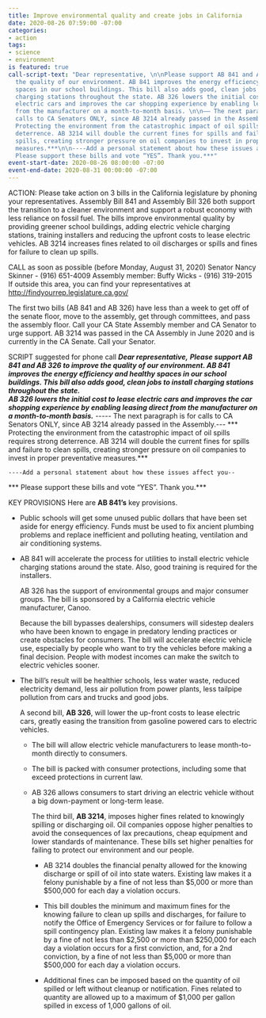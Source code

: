 ```yaml
---
title: Improve environmental quality and create jobs in California
date: 2020-08-26 07:59:00 -07:00
categories:
- action
tags:
- science
- environment
is featured: true
call-script-text: "Dear representative, \n\nPlease support AB 841 and AB 326 to improve
  the quality of our environment. AB 841 improves the energy efficiency and healthy
  spaces in our school buildings. This bill also adds good, clean jobs to install
  charging stations throughout the state. AB 326 lowers the initial cost to lease
  electric cars and improves the car shopping experience by enabling leasing direct
  from the manufacturer on a month-to-month basis. \n\n—– The next paragraph is for
  calls to CA Senators ONLY, since AB 3214 already passed in the Assembly.— \n\n***
  Protecting the environment from the catastrophic impact of oil spills requires strong
  deterrence. AB 3214 will double the current fines for spills and failure to clean
  spills, creating stronger pressure on oil companies to invest in proper preventative
  measures.***\n\n----Add a personal statement about how these issues affect you--\n\n***
  Please support these bills and vote “YES”. Thank you.***"
event-start-date: 2020-08-26 08:00:00 -07:00
event-end-date: 2020-08-31 00:00:00 -07:00
---
```


ACTION: Please take action on 3 bills in the California legislature by phoning your representatives.   Assembly Bill 841 and Assembly Bill 326  both support the transition to a cleaner environment and support a robust economy with less reliance on fossil fuel.  The bills improve environmental quality by providing greener school buildings, adding electric vehicle charging stations, training installers and reducing the upfront costs to lease electric vehicles.  AB 3214  increases fines related to oil discharges or spills and fines for failure to clean up spills.

CALL as soon as possible (before Monday, August 31, 2020)
Senator Nancy Skinner - (916) 651-4009
Assembly member: Buffy Wicks - (916) 319-2015
If outside this area, you can find your representatives at http://findyourrep.legislature.ca.gov/

The first two bills (AB 841 and AB 326)  have less than a week to get off of the senate floor, move to the assembly, get through committees, and pass the assembly floor.  Call your CA State Assembly member and CA Senator to urge support. AB 3214 was passed in the CA Assembly in June 2020 and is currently in the CA Senate. Call your Senator.

SCRIPT suggested for phone call
***Dear representative,***
***Please support AB 841 and AB 326 to improve the quality of our environment. AB 841 improves the energy efficiency and healthy spaces in our school buildings. This bill also adds good, clean jobs to install charging stations throughout the state.***\
***AB 326 lowers the initial cost to lease electric cars and improves the car shopping experience by enabling leasing direct from the manufacturer on a month-to-month basis.***
----- The next paragraph is for calls to CA Senators ONLY, since AB 3214 already passed in the Assembly.---          \*\*\* Protecting the environment from the catastrophic impact of oil spills requires strong deterrence. AB 3214 will double the current fines for spills and failure to clean spills, creating stronger pressure on oil companies to invest in proper preventative measures.\*\*\*

    ----Add a personal statement about how these issues affect you--

\*\*\*    Please support these bills and vote “YES”. Thank you.\*\*\*

KEY PROVISIONS
Here are **AB 841’s** key provisions.

* Public schools will get some unused public dollars that have been set aside for energy efficiency.  Funds must be used to fix ancient plumbing problems and replace inefficient and polluting heating, ventilation and air conditioning systems.

* AB 841 will accelerate the process for utilities to install electric vehicle charging stations around the state.  Also, good training is required for the installers.

  AB 326 has the support of environmental groups and major consumer groups.  The bill is sponsored by a California electric vehicle manufacturer, Canoo.

  Because the bill bypasses dealerships, consumers will sidestep dealers who have been known to engage in predatory lending practices or create obstacles for consumers.  The bill will accelerate electric vehicle use, especially by people who want to try the vehicles before making a final decision. People with modest incomes can make the switch to electric vehicles sooner.

* The bill’s result will be healthier schools, less water waste, reduced electricity demand, less air pollution from power plants, less tailpipe pollution from cars and trucks and good jobs.

  A second bill, **AB 326**,  will lower the up-front costs to lease electric cars, greatly easing the transition from gasoline powered cars to electric vehicles.

  * The bill will allow electric vehicle manufacturers to lease month-to-month directly to consumers.

  * The bill is packed with consumer protections, including some that exceed protections in current law.

  * AB 326 allows consumers to start driving an electric vehicle without a big down-payment or long-term lease.

    The third bill, **AB 3214**, imposes higher fines related to knowingly spilling or discharging oil. Oil companies oppose higher penalties to avoid the consequences of lax precautions, cheap equipment and lower standards of maintenance.  These bills set higher penalties for failing to protect our environment and our people.

    * AB 3214 doubles the financial penalty allowed for the knowing discharge or spill of oil into state waters.  Existing law makes it a felony punishable by a fine of not less than $5,000 or more than $500,000 for each day a violation occurs.

    * This bill doubles the minimum and maximum fines for the knowing failure to clean up spills and discharges, for failure to notify the Office of Emergency Services or for failure to follow a spill contingency plan.  Existing law makes it a felony punishable by a fine of not less than $2,500 or more than $250,000 for each day a violation occurs for a first conviction, and, for a 2nd conviction, by a fine of not less than $5,000 or more than $500,000 for each day a violation occurs.

    * Additional fines can be imposed based on the quantity of oil spilled or left without cleanup or notification. Fines related to quantity are allowed up to a maximum of $1,000 per gallon spilled in excess of 1,000 gallons of oil.